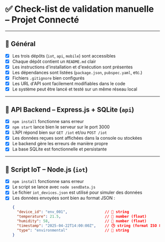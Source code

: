 # ✅ Check-list de validation manuelle – Projet Connecté

---

## 📁 Général
- [x] Les trois dépôts (`iot`, `api`, `mobile`) sont accessibles
- [x] Chaque dépôt contient un `README.md` clair
- [x] Les instructions d'installation et d'exécution sont présentes
- [x] Les dépendances sont listées (`package.json`, `pubspec.yaml`, etc.)
- [x] Fichiers `.gitignore` bien configurés
- [x] Les URL d'API sont facilement modifiables dans le code
- [x] Le système peut être lancé et testé sur un même réseau local

---

## 🔧 API Backend – Express.js + SQLite (`api`)
- [x] `npm install` fonctionne sans erreur
- [x] `npm start` lance bien le serveur sur le port 3000
- [x] L’API répond bien sur `GET /iot` et/ou `POST /iot`
- [x] Les données reçues sont affichées dans la console ou stockées
- [x] Le backend gère les erreurs de manière propre
- [x] La base SQLite est fonctionnelle et persistante

---

## 📡 Script IoT – Node.js (`iot`)
- [x] `npm install` fonctionne sans erreur
- [x] Le script se lance avec `node sendData.js`
- [x] Le fichier `iot_devices.json` est utilisé pour simuler des données
- [x] Les données envoyées sont bien au format JSON :
  ```json
  {
    "device_id": "env_001",                 // 🔢 string
    "temperature": 21.5,                    // 🔢 number (float)
    "humidity": 58,                         // 🔢 number (float)
    "timestamp": "2025-04-22T14:00:00Z",    // 🕒 string (format ISO 8601 / datetime)
    "type": "environmental"                 // 🔢 string
  }
